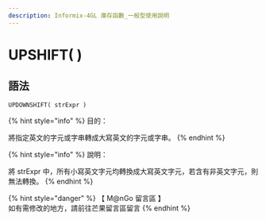 ```yaml
---
description: Informix-4GL 庫存函數_一般型使用說明
---
```


# UPSHIFT( )

## 語法

```
UPDOWNSHIFT( strExpr )
```

{% hint style="info" %}
目的：

將指定英文的字元或字串轉成大寫英文的字元或字串。
{% endhint %}

{% hint style="info" %}
說明：

將 strExpr 中，所有小寫英文字元均轉換成大寫英文字元，若含有非英文字元，則無法轉換。
{% endhint %}

{% hint style="danger" %}
【 M@nGo 留言區 】\
如有需修改的地方，請前往芒果留言區留言
{% endhint %}
